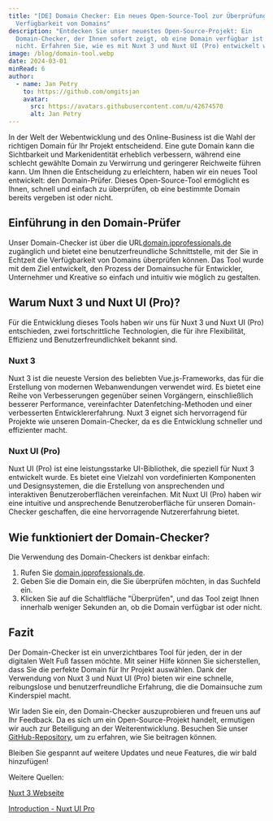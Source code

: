```yaml
---
title: "[DE] Domain Checker: Ein neues Open-Source-Tool zur Überprüfung der
  Verfügbarkeit von Domains"
description: "Entdecken Sie unser neuestes Open-Source-Projekt: Ein
  Domain-Checker, der Ihnen sofort zeigt, ob eine Domain verfügbar ist oder
  nicht. Erfahren Sie, wie es mit Nuxt 3 und Nuxt UI (Pro) entwickelt wurde."
image: /blog/domain-tool.webp
date: 2024-03-01
minRead: 6
author:
  - name: Jan Petry
    to: https://github.com/omgitsjan
    avatar:
      src: https://avatars.githubusercontent.com/u/42674570
      alt: Jan Petry
---
```


In der Welt der Webentwicklung und des Online-Business ist die Wahl der richtigen Domain für Ihr Projekt entscheidend. Eine gute Domain kann die Sichtbarkeit und Markenidentität erheblich verbessern, während eine schlecht gewählte Domain zu Verwirrung und geringerer Reichweite führen kann. Um Ihnen die Entscheidung zu erleichtern, haben wir ein neues Tool entwickelt: den Domain-Prüfer. Dieses Open-Source-Tool ermöglicht es Ihnen, schnell und einfach zu überprüfen, ob eine bestimmte Domain bereits vergeben ist oder nicht.

## Einführung in den Domain-Prüfer

Unser Domain-Checker ist über die URL[domain.jpprofessionals.de](https://domain.jpprofessionals.de/) zugänglich und bietet eine benutzerfreundliche Schnittstelle, mit der Sie in Echtzeit die Verfügbarkeit von Domains überprüfen können. Das Tool wurde mit dem Ziel entwickelt, den Prozess der Domainsuche für Entwickler, Unternehmer und Kreative so einfach und intuitiv wie möglich zu gestalten.

## Warum Nuxt 3 und Nuxt UI (Pro)?

Für die Entwicklung dieses Tools haben wir uns für Nuxt 3 und Nuxt UI (Pro) entschieden, zwei fortschrittliche Technologien, die für ihre Flexibilität, Effizienz und Benutzerfreundlichkeit bekannt sind.

### Nuxt 3

Nuxt 3 ist die neueste Version des beliebten Vue.js-Frameworks, das für die Erstellung von modernen Webanwendungen verwendet wird. Es bietet eine Reihe von Verbesserungen gegenüber seinen Vorgängern, einschließlich besserer Performance, vereinfachter Datenfetching-Methoden und einer verbesserten Entwicklererfahrung. Nuxt 3 eignet sich hervorragend für Projekte wie unseren Domain-Checker, da es die Entwicklung schneller und effizienter macht.

### Nuxt UI (Pro)

Nuxt UI (Pro) ist eine leistungsstarke UI-Bibliothek, die speziell für Nuxt 3 entwickelt wurde. Es bietet eine Vielzahl von vordefinierten Komponenten und Designsystemen, die die Erstellung von ansprechenden und interaktiven Benutzeroberflächen vereinfachen. Mit Nuxt UI (Pro) haben wir eine intuitive und ansprechende Benutzeroberfläche für unseren Domain-Checker geschaffen, die eine hervorragende Nutzererfahrung bietet.

## Wie funktioniert der Domain-Checker?

Die Verwendung des Domain-Checkers ist denkbar einfach:

1. Rufen Sie [domain.jpprofessionals.de](https://domain.jpprofessionals.de/).
2. Geben Sie die Domain ein, die Sie überprüfen möchten, in das Suchfeld ein.
3. Klicken Sie auf die Schaltfläche "Überprüfen", und das Tool zeigt Ihnen innerhalb weniger Sekunden an, ob die Domain verfügbar ist oder nicht.

## Fazit

Der Domain-Checker ist ein unverzichtbares Tool für jeden, der in der digitalen Welt Fuß fassen möchte. Mit seiner Hilfe können Sie sicherstellen, dass Sie die perfekte Domain für Ihr Projekt auswählen. Dank der Verwendung von Nuxt 3 und Nuxt UI (Pro) bieten wir eine schnelle, reibungslose und benutzerfreundliche Erfahrung, die die Domainsuche zum Kinderspiel macht.

Wir laden Sie ein, den Domain-Checker auszuprobieren und freuen uns auf Ihr Feedback. Da es sich um ein Open-Source-Projekt handelt, ermutigen wir auch zur Beteiligung an der Weiterentwicklung. Besuchen Sie unser [GitHub-Repository](https://github.com/), um zu erfahren, wie Sie beitragen können.

Bleiben Sie gespannt auf weitere Updates und neue Features, die wir bald hinzufügen!

Weitere Quellen:

[Nuxt 3 Webseite](https://nuxt.com/)

[Introduction - Nuxt UI Pro](https://ui.nuxt.com/pro/getting-started)
